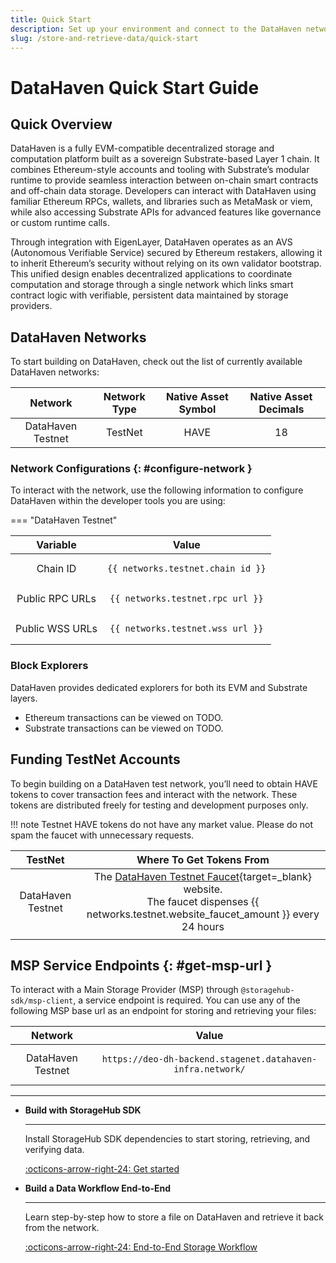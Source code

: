 ```yaml
---
title: Quick Start
description: Set up your environment and connect to the DataHaven network.
slug: /store-and-retrieve-data/quick-start
---
```


# DataHaven Quick Start Guide

## Quick Overview

DataHaven is a fully EVM-compatible decentralized storage and computation platform built as a sovereign Substrate-based Layer 1 chain. It combines Ethereum-style accounts and tooling with Substrate’s modular runtime to provide seamless interaction between on-chain smart contracts and off-chain data storage. Developers can interact with DataHaven using familiar Ethereum RPCs, wallets, and libraries such as MetaMask or viem, while also accessing Substrate APIs for advanced features like governance or custom runtime calls.

Through integration with EigenLayer, DataHaven operates as an AVS (Autonomous Verifiable Service) secured by Ethereum restakers, allowing it to inherit Ethereum’s security without relying on its own validator bootstrap. This unified design enables decentralized applications to coordinate computation and storage through a single network which links smart contract logic with verifiable, persistent data maintained by storage providers.

## DataHaven Networks

To start building on DataHaven, check out the list of currently available DataHaven networks:

|                                          Network                                          | Network Type  | Native Asset Symbol | Native Asset Decimals |
|:-----------------------------------------------------------------------------------------:|:-------------:|:-------------------:|:---------------------:|
|                                     DataHaven Testnet                                     |    TestNet    |        HAVE         |          18           |


### Network Configurations {: #configure-network }

To interact with the network, use the following information to configure DataHaven within the developer tools you are using:

=== "DataHaven Testnet"

 |    Variable     |                      Value                       |
 |:---------------:|:------------------------------------------------:|
 |    Chain ID     | <pre>```{{ networks.testnet.chain_id }}```</pre> |
 | Public RPC URLs | <pre>```{{ networks.testnet.rpc_url }}```</pre>  |
 | Public WSS URLs | <pre>```{{ networks.testnet.wss_url }}```</pre>  |


### Block Explorers

DataHaven provides dedicated explorers for both its EVM and Substrate layers. 
- Ethereum transactions can be viewed on TODO.
- Substrate transactions can be viewed on TODO.

## Funding TestNet Accounts

To begin building on a DataHaven test network, you’ll need to obtain HAVE tokens to cover transaction fees and interact with the network. These tokens are distributed freely for testing and development purposes only.

!!! note
    Testnet HAVE tokens do not have any market value. Please do not spam the faucet with unnecessary requests.

|                TestNet                 |                                                             Where To Get Tokens From                                                             |
|:--------------------------------------:|:------------------------------------------------------------------------------------------------------------------------------------------------:|
| DataHaven Testnet | The [DataHaven Testnet Faucet](TODO){target=\_blank} website. <br> The faucet dispenses {{ networks.testnet.website_faucet_amount }} every 24 hours |
|                                        |

## MSP Service Endpoints {: #get-msp-url }

To interact with a Main Storage Provider (MSP) through `@storagehub-sdk/msp-client`, a service endpoint is required. You can use any of the following MSP base url as an endpoint for storing and retrieving your files:

 |      Network      |                                   Value                                   |
 |:-----------------:|:-------------------------------------------------------------------------:|
 | DataHaven Testnet | <pre>```https://deo-dh-backend.stagenet.datahaven-infra.network/```</pre> |

---

<div class="grid cards" markdown>

-   __Build with StorageHub SDK__

    ---

    Install StorageHub SDK dependencies to start storing, retrieving, and verifying data.

    [:octicons-arrow-right-24: Get started](/store-and-retrieve-data/use-storagehub-sdk/get-started.md)

-   __Build a Data Workflow End-to-End__

    ---

    Learn step-by-step how to store a file on DataHaven and retrieve it back from the network.

    [:octicons-arrow-right-24: End-to-End Storage Workflow](/store-and-retrieve-data/use-storagehub-sdk/end-to-end-storage-workflow.md)

</div>